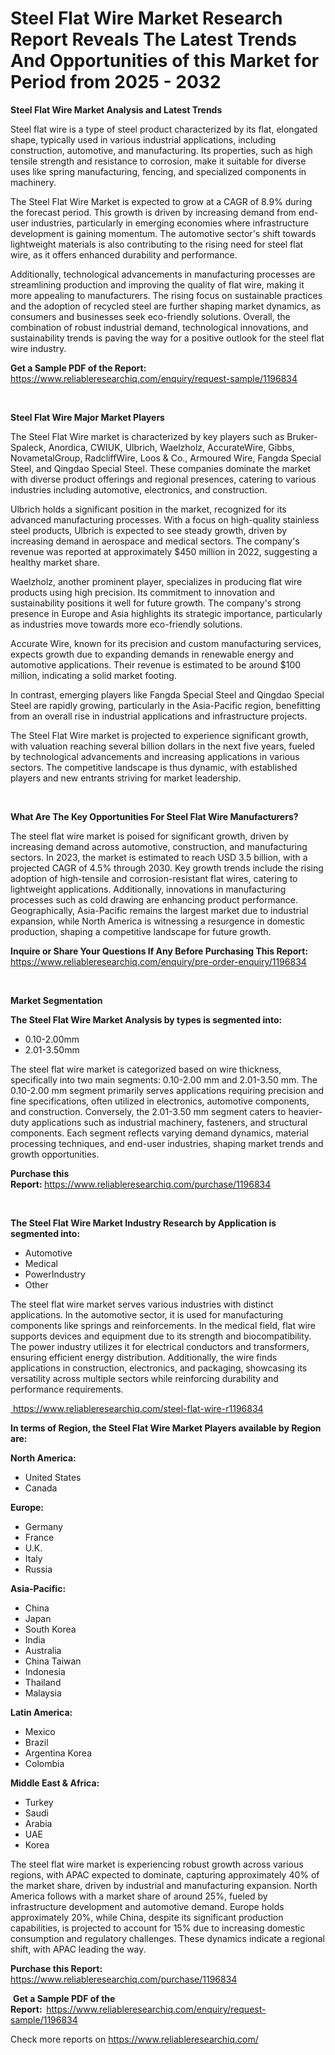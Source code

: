 <p><h1>Steel Flat Wire Market Research Report Reveals The Latest Trends And Opportunities of this Market for Period from 2025 - 2032</h1></p><p><strong>Steel Flat Wire Market Analysis and Latest Trends</strong></p>
<p><p>Steel flat wire is a type of steel product characterized by its flat, elongated shape, typically used in various industrial applications, including construction, automotive, and manufacturing. Its properties, such as high tensile strength and resistance to corrosion, make it suitable for diverse uses like spring manufacturing, fencing, and specialized components in machinery.</p><p>The Steel Flat Wire Market is expected to grow at a CAGR of 8.9% during the forecast period. This growth is driven by increasing demand from end-user industries, particularly in emerging economies where infrastructure development is gaining momentum. The automotive sector's shift towards lightweight materials is also contributing to the rising need for steel flat wire, as it offers enhanced durability and performance.</p><p>Additionally, technological advancements in manufacturing processes are streamlining production and improving the quality of flat wire, making it more appealing to manufacturers. The rising focus on sustainable practices and the adoption of recycled steel are further shaping market dynamics, as consumers and businesses seek eco-friendly solutions. Overall, the combination of robust industrial demand, technological innovations, and sustainability trends is paving the way for a positive outlook for the steel flat wire industry.</p></p>
<p><strong>Get a Sample PDF of the Report:&nbsp;</strong> <a href="https://www.reliableresearchiq.com/enquiry/request-sample/1196834?utm_campaign=2446&utm_medium=2&utm_source=Github&utm_content=ia&utm_term=28022025&utm_id=steel-flat-wire">https://www.reliableresearchiq.com/enquiry/request-sample/1196834</a></p>
<p>&nbsp;</p>
<p><strong>Steel Flat Wire Major Market Players</strong></p>
<p><p>The Steel Flat Wire market is characterized by key players such as Bruker-Spaleck, Anordica, CWIUK, Ulbrich, Waelzholz, AccurateWire, Gibbs, NovametalGroup, RadcliffWire, Loos & Co., Armoured Wire, Fangda Special Steel, and Qingdao Special Steel. These companies dominate the market with diverse product offerings and regional presences, catering to various industries including automotive, electronics, and construction.</p><p>Ulbrich holds a significant position in the market, recognized for its advanced manufacturing processes. With a focus on high-quality stainless steel products, Ulbrich is expected to see steady growth, driven by increasing demand in aerospace and medical sectors. The company's revenue was reported at approximately $450 million in 2022, suggesting a healthy market share.</p><p>Waelzholz, another prominent player, specializes in producing flat wire products using high precision. Its commitment to innovation and sustainability positions it well for future growth. The company's strong presence in Europe and Asia highlights its strategic importance, particularly as industries move towards more eco-friendly solutions.</p><p>Accurate Wire, known for its precision and custom manufacturing services, expects growth due to expanding demands in renewable energy and automotive applications. Their revenue is estimated to be around $100 million, indicating a solid market footing.</p><p>In contrast, emerging players like Fangda Special Steel and Qingdao Special Steel are rapidly growing, particularly in the Asia-Pacific region, benefitting from an overall rise in industrial applications and infrastructure projects.</p><p>The Steel Flat Wire market is projected to experience significant growth, with valuation reaching several billion dollars in the next five years, fueled by technological advancements and increasing applications in various sectors. The competitive landscape is thus dynamic, with established players and new entrants striving for market leadership.</p></p>
<p>&nbsp;</p>
<p><strong>What Are The Key Opportunities For Steel Flat Wire Manufacturers?</strong></p>
<p><p>The steel flat wire market is poised for significant growth, driven by increasing demand across automotive, construction, and manufacturing sectors. In 2023, the market is estimated to reach USD 3.5 billion, with a projected CAGR of 4.5% through 2030. Key growth trends include the rising adoption of high-tensile and corrosion-resistant flat wires, catering to lightweight applications. Additionally, innovations in manufacturing processes such as cold drawing are enhancing product performance. Geographically, Asia-Pacific remains the largest market due to industrial expansion, while North America is witnessing a resurgence in domestic production, shaping a competitive landscape for future growth.</p></p>
<p><strong>Inquire or Share Your Questions If Any Before Purchasing This Report:</strong> <a href="https://www.reliableresearchiq.com/enquiry/pre-order-enquiry/1196834?utm_campaign=2446&utm_medium=2&utm_source=Github&utm_content=ia&utm_term=28022025&utm_id=steel-flat-wire">https://www.reliableresearchiq.com/enquiry/pre-order-enquiry/1196834</a></p>
<p>&nbsp;</p>
<p><strong>Market Segmentation</strong></p>
<p><strong>The Steel Flat Wire Market Analysis by types is segmented into:</strong></p>
<p><ul><li>0.10-2.00mm</li><li>2.01-3.50mm</li></ul></p>
<p><p>The steel flat wire market is categorized based on wire thickness, specifically into two main segments: 0.10-2.00 mm and 2.01-3.50 mm. The 0.10-2.00 mm segment primarily serves applications requiring precision and fine specifications, often utilized in electronics, automotive components, and construction. Conversely, the 2.01-3.50 mm segment caters to heavier-duty applications such as industrial machinery, fasteners, and structural components. Each segment reflects varying demand dynamics, material processing techniques, and end-user industries, shaping market trends and growth opportunities.</p></p>
<p><strong>Purchase this Report:&nbsp;</strong><a href="https://www.reliableresearchiq.com/purchase/1196834?utm_campaign=2446&utm_medium=2&utm_source=Github&utm_content=ia&utm_term=28022025&utm_id=steel-flat-wire">https://www.reliableresearchiq.com/purchase/1196834</a></p>
<p>&nbsp;</p>
<p><strong>The Steel Flat Wire Market Industry Research by Application is segmented into:</strong></p>
<p><ul><li>Automotive</li><li>Medical</li><li>PowerIndustry</li><li>Other</li></ul></p>
<p><p>The steel flat wire market serves various industries with distinct applications. In the automotive sector, it is used for manufacturing components like springs and reinforcements. In the medical field, flat wire supports devices and equipment due to its strength and biocompatibility. The power industry utilizes it for electrical conductors and transformers, ensuring efficient energy distribution. Additionally, the wire finds applications in construction, electronics, and packaging, showcasing its versatility across multiple sectors while reinforcing durability and performance requirements.</p></p>
<p><a href="https://www.reliableresearchiq.com/steel-flat-wire-r1196834?utm_campaign=2446&utm_medium=2&utm_source=Github&utm_content=ia&utm_term=28022025&utm_id=steel-flat-wire">&nbsp;https://www.reliableresearchiq.com/steel-flat-wire-r1196834</a></p>
<p><strong>In terms of Region, the Steel Flat Wire Market Players available by Region are:</strong></p>
<p>
    <p> <strong> North America: </strong>
        <ul>
            <li>United States</li>
            <li>Canada</li>
        </ul>
        </p> 
    <p> <strong> Europe: </strong>
        <ul>
            <li>Germany</li>
            <li>France</li>
            <li>U.K.</li>
            <li>Italy</li>
            <li>Russia</li>
        </ul>
        </p> 
    <p> <strong> Asia-Pacific: </strong>
        <ul>
            <li>China</li>
            <li>Japan</li>
            <li>South Korea</li>
            <li>India</li>
            <li>Australia</li>
            <li>China Taiwan</li>
            <li>Indonesia</li>
            <li>Thailand</li>
            <li>Malaysia</li>
        </ul>
        </p> 
    <p> <strong> Latin America: </strong>
        <ul>
            <li>Mexico</li>
            <li>Brazil</li>
            <li>Argentina Korea</li>
            <li>Colombia</li>
        </ul>
        </p> 
    <p> <strong> Middle East & Africa: </strong>
        <ul>
            <li>Turkey</li>
            <li>Saudi</li>
            <li>Arabia</li>
            <li>UAE</li>
            <li>Korea</li>
        </ul>
    </p>
    </p>
<p><p>The steel flat wire market is experiencing robust growth across various regions, with APAC expected to dominate, capturing approximately 40% of the market share, driven by industrial and manufacturing expansion. North America follows with a market share of around 25%, fueled by infrastructure development and automotive demand. Europe holds approximately 20%, while China, despite its significant production capabilities, is projected to account for 15% due to increasing domestic consumption and regulatory challenges. These dynamics indicate a regional shift, with APAC leading the way.</p></p>
<p><strong>Purchase this Report: </strong><a href="https://www.reliableresearchiq.com/purchase/1196834?utm_campaign=2446&utm_medium=2&utm_source=Github&utm_content=ia&utm_term=28022025&utm_id=steel-flat-wire">https://www.reliableresearchiq.com/purchase/1196834</a></p>
<p>&nbsp;<strong>Get a Sample PDF of the Report:&nbsp;&nbsp;</strong><a href="https://www.reliableresearchiq.com/enquiry/request-sample/1196834?utm_campaign=2446&utm_medium=2&utm_source=Github&utm_content=ia&utm_term=28022025&utm_id=steel-flat-wire">https://www.reliableresearchiq.com/enquiry/request-sample/1196834</a></p>
<p><strong></strong></p>
<p>Check more reports on <a href="https://www.reliableresearchiq.com/?utm_campaign=2446&utm_medium=2&utm_source=Github&utm_content=ia&utm_term=28022025&utm_id=steel-flat-wire">https://www.reliableresearchiq.com/</a></p>